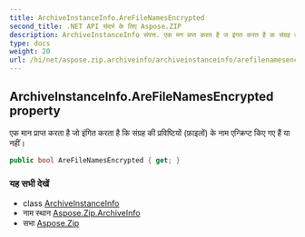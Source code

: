 ```yaml
---
title: ArchiveInstanceInfo.AreFileNamesEncrypted
second_title: .NET API संदर्भ के लिए Aspose.ZIP
description: ArchiveInstanceInfo संपत्त. एक मन प्रप्त करत है ज इंगत करत है क संग्रह क प्रवष्टयं फ़इलं के नम एन्क्रप्ट कए गए हैं य नहं
type: docs
weight: 20
url: /hi/net/aspose.zip.archiveinfo/archiveinstanceinfo/arefilenamesencrypted/
---
```

## ArchiveInstanceInfo.AreFileNamesEncrypted property

एक मान प्राप्त करता है जो इंगित करता है कि संग्रह की प्रविष्टियों (फ़ाइलों) के नाम एन्क्रिप्ट किए गए हैं या नहीं।

```csharp
public bool AreFileNamesEncrypted { get; }
```

### यह सभी देखें

* class [ArchiveInstanceInfo](../)
* नाम स्थान [Aspose.Zip.ArchiveInfo](../../archiveinstanceinfo/)
* सभा [Aspose.Zip](../../../)


